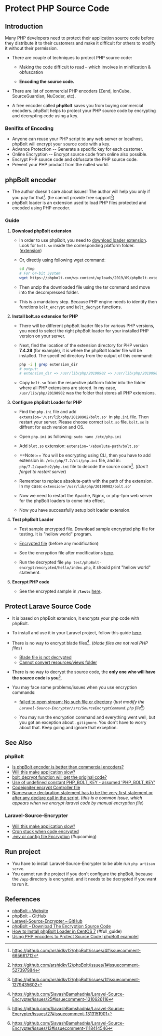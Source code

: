 # Protect PHP Source Code

## Introduction

Many PHP developers need to protect their application source code before they distribute it to their customers and make it difficult for others to modify it without their permission.

- There are couple of techniques to protect PHP source code:

  - Making the code difficult to read – which involves in minification & obfuscation

  - **Encoding the source code.**

- There are list  of commercial PHP encoders (Zend, ionCube, SourceGuardian, NuCoder, etc).

- A free encoder called **phpBolt** saves you from buying commercial encoders. phpBolt helps to protect your PHP source code by encrypting and decrypting code using a key.

### Benifits of Encoding

- Anyone can reuse your PHP script to any web server or localhost. phpBolt will encrypt your source code with a key.
- Advance Protection -- Generate a specific key for each customer.
- Online Encryption -- Encrypt source code from online also possible.
- Encrypt PHP source code and obfuscate the PHP source code.
- Prevent your PHP product from the nulled world.

## phpBolt encoder

- The author doesn't care about issues! The author will help you only if you pay for that[^1]. (he cannot provide free support[^2])
- phpBolt loader is an extension used to load PHP files protected and encoded using PHP encoder.

### Guide

1. **Download phpBolt extension**

    - In order to use phpBolt, you need to [download loader extension](https://phpbolt.com/download-phpbolt/). Look for `bolt.so` inside the corresponding platform folder. ([extension](./assets/phpBolt-extension-1.0.3.zip))

    - Or, directly using following wget command:

        ```sh
        cd /tmp
        # For 64-bit System
        wget https://phpbolt.com/wp-content/uploads/2019/09/phpBolt-extension-1.0.1.zip
        ```

    - Then unzip the downloaded file using the tar command and move into the decompressed folder.

    - This is a mandatory step. Because PHP engine needs to identify then functions `bolt_encrypt` and `bolt_decrypt` functions.

2. **Install bolt.so extension for PHP**

    - There will be different phpBolt loader files for various PHP versions, you need to select the right phpBolt loader for your installed PHP version on your server.

    - Next, find the location of the extension directory for PHP version **7.4.28** (for example), it is where the phpBolt loader file will be installed. The specified directory from the output of this command:

        ```sh
        php -i | grep extension_dir
        # output:
        # extension_dir => /usr/lib/php/20190902 => /usr/lib/php/20190902
        ```

    - Copy `bolt.so` from the respective platform folder into the folder where all PHP extensions are stored. In my case, `/usr/lib/php/20190902` was the folder that stores all PHP extensions.

3. **Configure phpBolt Loader for PHP**

    - Find the `php.ini` file and add `extension='/usr/lib/php/20190902/bolt.so'` in `php.ini` file. Then restart your server. Please choose correct `bolt.so` file. `bolt.so` is diffrent for each version and OS.

    - Open `php.ini` as following: `sudo nano /etc/php.ini`

    - Add `blot.so` extension: `extension='/absolute-path/bolt.so'`

    - ==Note:== You will be encrypting using CLI, then you have to add extension in: `/etc/php/7.2/cli/php.ini` file, and in: `php/7.2/apache2/php.ini` file to decode the source code[^3]. (*Don't forget to restart server*)
    - Remember to replace absolute-path with the path of the extension. In my case: `extension='/usr/lib/php/20190902/bolt.so'`

    - Now we need to restart the Apache, Nginx, or php-fpm web server for the phpBolt loaders to come into effect.

    - Now you have successfully setup bolt loader extension.

4. **Test phpBolt Loader**

    - Test sample encrypted file. Download sample encrypted php file for testing. It is "hellow world" program.

    - [Encrypted file](./assets/phpBolt-encrypt.zip) (before any modification)

    - See the encryption file after modifications [here](./tests/Feature/phpBolt-encrypt/index.php).

    - Run the decrypted file `php test/phpBolt-encrypt/encrypted/hello/index.php`, it should print "hellow world" statement.

5. **Encrypt PHP code**

    - See the encrypted sample in **`/tests`** [here](./tests/Feature/phpBolt-encrypt/).

## Protect Larave Source Code

- It is based on phpBolt extension, it encrypts your php code with phpBolt.

- To install and use it in your Laravel project, follow this guide [here](https://github.com/SiavashBamshadnia/Laravel-Source-Encrypter/blob/master/README.md).

- There is no way to encrypt blade files[^4]. (*blade files are not real PHP files*)
  - [Blade file is not decrypted](https://github.com/SiavashBamshadnia/Laravel-Source-Encrypter/issues/21)
  - [Cannot convert resources/views folder](https://github.com/SiavashBamshadnia/Laravel-Source-Encrypter/issues/20)

- There is no way to decrypt the source code, the **only one who will have the source code is you**[^5].

- You may face some problems/issues when you use encryption commands:

  - [failed to open stream: No such file or directory](https://github.com/SiavashBamshadnia/Laravel-Source-Encrypter/issues/13) (*just modify the `Laravel-Source-Encrypter/src/SourceEncryptCommand.php` file*[^6])

  - You may run the encryption command and everything went well, but you got an exception about `.gitignore`. You don't have to worry about that. Keep going and ignore that exception.

## See Also

### phpBolt

- [Is phpBolt encoder is better than commercial encoders?](https://techglimpse.com/php-encoders-protect-source-code/#is-phpbolt-encoder-is-better-than-commercial-encoders)
- [Will this make application slow?](https://github.com/arshidkv12/phpBolt/issues/16)
- [bolt_decrypt function will get the original code?](https://github.com/arshidkv12/phpBolt/issues/5)
- [Use of undefined constant PHP_BOLT_KEY - assumed 'PHP_BOLT_KEY'](https://github.com/arshidkv12/phpBolt/issues/17)
- [Codeigniter encrypt Controller file](https://github.com/arshidkv12/phpBolt/issues/2)
- [Namespace declaration statement has to be the very first statement or after any declare call in the script](https://github.com/arshidkv12/phpBolt/issues/4). (*this is a common issue, which appears when we encrypt laravel code by manual encryption file*)

### Laravel-Source-Encrypter

- [Will this make application slow?](https://github.com/SiavashBamshadnia/Laravel-Source-Encrypter/issues/11)
- [Cron stuck when code encrypted](https://github.com/SiavashBamshadnia/Laravel-Source-Encrypter/issues/19)
- [.env or config file Encryption](https://github.com/SiavashBamshadnia/Laravel-Source-Encrypter/issues/4) (#upcoming)

## Run project

- You have to install Laravel-Source-Encrypter to be able run `php artisan serve`.
- You cannot run the project if you don't configure the phpBolt, because the `/app` directory is encrypted, and it needs to be decrypted if you want to run it.

## References

- [phpBolt – Website](https://phpbolt.com/)
- [phpBolt – GitHub](https://github.com/arshidkv12/phpBolt)
- [Laravel-Source-Encrypter – GitHub](https://github.com/SiavashBamshadnia/Laravel-Source-Encrypter)
- [phpBolt – Download The Encryption Source Code](https://phpbolt.com/how-to-encrypt-php-source-code/)
- [How to Install phpBolt Loader in CentOS 7](https://www.appteam.it/how-to-install-phpbolt-loader-in-centos-7/) (#full_guide)
- [Using PHP encoders to Protect Source Code [phpBolt example]](https://techglimpse.com/php-encoders-protect-source-code/)

[^1]: https://github.com/arshidkv12/phpBolt/issues/4#issuecomment-665661712
[^2]: https://github.com/arshidkv12/phpBolt/issues/1#issuecomment-527397984
[^3]: https://github.com/arshidkv12/phpBolt/issues/1#issuecomment-1279435602
[^4]: https://github.com/SiavashBamshadnia/Laravel-Source-Encrypter/issues/25#issuecomment-1310626116
[^5]: https://github.com/SiavashBamshadnia/Laravel-Source-Encrypter/issues/27#issuecomment-1313151901
[^6]: https://github.com/SiavashBamshadnia/Laravel-Source-Encrypter/issues/13#issuecomment-1118414546
